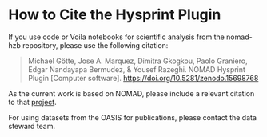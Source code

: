 # How to Cite the Hysprint Plugin

If you use code or Voila notebooks for scientific analysis from the nomad-hzb repository, please use the following citation:

> Michael Götte, Jose A. Marquez, Dimitra Gkogkou, Paolo Graniero, Edgar Nandayapa Bermudez, & Yousef Razeghi. NOMAD Hysprint Plugin [Computer software]. https://doi.org/10.5281/zenodo.15698768

As the current work is based on NOMAD, please include a relevant citation to that [project](https://nomad-lab.eu/nomad-lab/cite.html).

For using datasets from the OASIS for publications, please contact the data steward team.